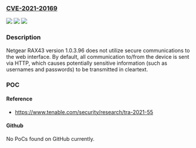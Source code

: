 ### [CVE-2021-20169](https://cve.mitre.org/cgi-bin/cvename.cgi?name=CVE-2021-20169)
![](https://img.shields.io/static/v1?label=Product&message=Netgear%20RAX43&color=blue)
![](https://img.shields.io/static/v1?label=Version&message=1.0.3.96%20&color=brightgreen)
![](https://img.shields.io/static/v1?label=Vulnerability&message=Improper%20Access%20Controls&color=brightgreen)

### Description

Netgear RAX43 version 1.0.3.96 does not utilize secure communications to the web interface. By default, all communication to/from the device is sent via HTTP, which causes potentially sensitive information (such as usernames and passwords) to be transmitted in cleartext.

### POC

#### Reference
- https://www.tenable.com/security/research/tra-2021-55

#### Github
No PoCs found on GitHub currently.


